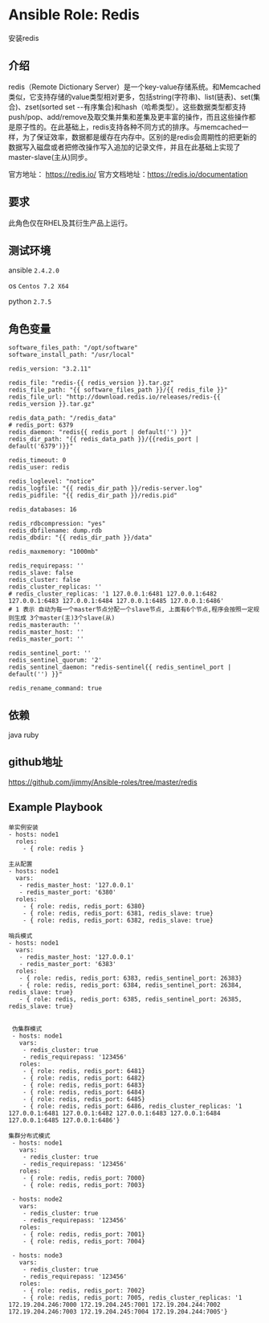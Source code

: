 # Ansible Role: Redis

安装redis

## 介绍
redis（Remote Dictionary Server）是一个key-value存储系统。和Memcached类似，它支持存储的value类型相对更多，包括string(字符串)、list(链表)、set(集合)、zset(sorted set --有序集合)和hash（哈希类型）。这些数据类型都支持push/pop、add/remove及取交集并集和差集及更丰富的操作，而且这些操作都是原子性的。在此基础上，redis支持各种不同方式的排序。与memcached一样，为了保证效率，数据都是缓存在内存中。区别的是redis会周期性的把更新的数据写入磁盘或者把修改操作写入追加的记录文件，并且在此基础上实现了master-slave(主从)同步。

官方地址： https://redis.io/
官方文档地址：https://redis.io/documentation

## 要求

此角色仅在RHEL及其衍生产品上运行。

## 测试环境

ansible `2.4.2.0`

os `Centos 7.2 X64`

python `2.7.5`

## 角色变量
    software_files_path: "/opt/software"
    software_install_path: "/usr/local"

    redis_version: "3.2.11"

    redis_file: "redis-{{ redis_version }}.tar.gz"
    redis_file_path: "{{ software_files_path }}/{{ redis_file }}"
    redis_file_url: "http://download.redis.io/releases/redis-{{ redis_version }}.tar.gz"

    redis_data_path: "/redis_data"
    # redis_port: 6379
    redis_daemon: "redis{{ redis_port | default('') }}"
    redis_dir_path: "{{ redis_data_path }}/{{redis_port | default('6379')}}"

    redis_timeout: 0
    redis_user: redis

    redis_loglevel: "notice"
    redis_logfile: "{{ redis_dir_path }}/redis-server.log"
    redis_pidfile: "{{ redis_dir_path }}/redis.pid"

    redis_databases: 16

    redis_rdbcompression: "yes"
    redis_dbfilename: dump.rdb
    redis_dbdir: "{{ redis_dir_path }}/data"

    redis_maxmemory: "1000mb"

    redis_requirepass: ''
    redis_slave: false
    redis_cluster: false
    redis_cluster_replicas: ''
    # redis_cluster_replicas: '1 127.0.0.1:6481 127.0.0.1:6482 127.0.0.1:6483 127.0.0.1:6484 127.0.0.1:6485 127.0.0.1:6486'
    # 1 表示 自动为每一个master节点分配一个slave节点, 上面有6个节点,程序会按照一定规则生成 3个master(主)3个slave(从)
    redis_masterauth: ''
    redis_master_host: ''
    redis_master_port: ''

    redis_sentinel_port: ''
    redis_sentinel_quorum: '2'
    redis_sentinel_daemon: "redis-sentinel{{ redis_sentinel_port | default('') }}"
    
    redis_rename_command: true
    

## 依赖

java ruby

## github地址
https://github.com/jimmy/Ansible-roles/tree/master/redis

## Example Playbook

    单实例安装
    - hosts: node1
      roles:
        - { role: redis }
        
    主从配置
    - hosts: node1
      vars:
       - redis_master_host: '127.0.0.1'
       - redis_master_port: '6380'
      roles:
        - { role: redis, redis_port: 6380}
        - { role: redis, redis_port: 6381, redis_slave: true}
        - { role: redis, redis_port: 6382, redis_slave: true}
        
    哨兵模式
    - hosts: node1
      vars:
       - redis_master_host: '127.0.0.1'
       - redis_master_port: '6383'
      roles:
       - { role: redis, redis_port: 6383, redis_sentinel_port: 26383}
       - { role: redis, redis_port: 6384, redis_sentinel_port: 26384, redis_slave: true}
       - { role: redis, redis_port: 6385, redis_sentinel_port: 26385, redis_slave: true}


     伪集群模式
     - hosts: node1
       vars:
        - redis_cluster: true
        - redis_requirepass: '123456'
       roles:
        - { role: redis, redis_port: 6481}
        - { role: redis, redis_port: 6482}
        - { role: redis, redis_port: 6483}
        - { role: redis, redis_port: 6484}
        - { role: redis, redis_port: 6485}
        - { role: redis, redis_port: 6486, redis_cluster_replicas: '1 127.0.0.1:6481 127.0.0.1:6482 127.0.0.1:6483 127.0.0.1:6484 127.0.0.1:6485 127.0.0.1:6486'}

    集群分布式模式
     - hosts: node1
       vars:
        - redis_cluster: true
        - redis_requirepass: '123456'
       roles:
        - { role: redis, redis_port: 7000}
        - { role: redis, redis_port: 7003}

     - hosts: node2
       vars:
        - redis_cluster: true
        - redis_requirepass: '123456'
       roles:
        - { role: redis, redis_port: 7001}
        - { role: redis, redis_port: 7004}

     - hosts: node3
       vars:
        - redis_cluster: true
        - redis_requirepass: '123456'
       roles:
        - { role: redis, redis_port: 7002}
        - { role: redis, redis_port: 7005, redis_cluster_replicas: '1 172.19.204.246:7000 172.19.204.245:7001 172.19.204.244:7002 172.19.204.246:7003 172.19.204.245:7004 172.19.204.244:7005'}
